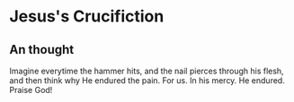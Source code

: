 # Jesus's Crucifiction

## An thought
Imagine everytime the hammer hits, and the nail pierces through his flesh, and then think why He endured the pain. For us. In his mercy. He endured. Praise God!
